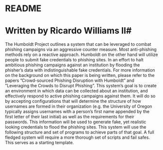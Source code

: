 # README #
# Written by Ricardo Williams II#
The Humboldt Project outlines a system that can be leveraged to combat phishing campaigns via an
aggressive counter measure. Most anti-phishing methods rely on a reactive approach. Humboldt on the
other hand will utilize people to submit fake credentials to phishing sites. In an effort to halt ambitious
phishing campaigns against an institution by flooding the phisher’s data with indistinguishable fake
credentials. For more information on the background on which this paper is being written, please refer to
the papers ”Crowd-sourced Phishing Disruption with Humboldt” and ”Leveraging the Crowds to Disrupt
Phishing”. This system’s goal is to create an environment in which data can be collected about an
institution, and effectively respond to active phishing campaigns against them. It will do so by accepting
configurations that will determine the structure of how usernames are formed in their organization (e.g.
the University of Oregon typically assigns usernames with a person’s first name appended by the first
letter of their last initial) as well as the requirements for their passwords. This information will be used to
generate fake, yet realistic looking credentials to flood the phishing sites. This system will use the
following structure and set of programs to achieve parts of that goal. A full fledged system will require a
more thorough set of scripts and fail safes. This serves as a starting template.
